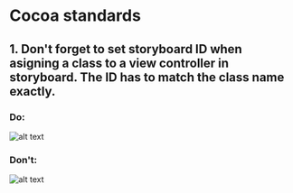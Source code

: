 # Cocoa standards

## 1. Don't forget to set storyboard ID when asigning a class to a view controller in storyboard. The ID has to match the class name exactly.

### Do:
![alt text](https://github.com/degordian/ios-coding-standards/blob/assets/docs/Cocoa/assets/storyboardIdentifierdDo.png?raw=true)

### Don't:
![alt text](https://github.com/degordian/ios-coding-standards/blob/assets/docs/Cocoa/assets/storyboardIdentifierdDont.png?raw=true)
